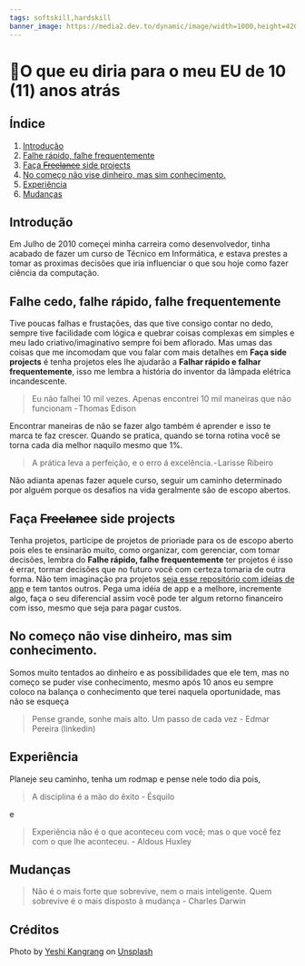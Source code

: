 ```yaml
---
tags: softskill,hardskill
banner_image: https://media2.dev.to/dynamic/image/width=1000,height=420,fit=cover,gravity=auto,format=auto/https%3A%2F%2Fdev-to-uploads.s3.amazonaws.com%2Fuploads%2Farticles%2Fo7i2e7vx2jt47a4zw8qd.jpeg
---
```


# 🔮O que eu diria para o meu EU de 10 (11) anos atrás

## Índice
1. [Introdução](#1-introducao)
2. [Falhe rápido, falhe frequentemente](#2-falhe-rapido)
3. [Faça ~~Freelance~~ side projects](#3-side-projects)
4. [No começo não vise dinheiro, mas sim conhecimento.](#4-conhecimento)
5. [Experiência ](#5-experiencia)
6. [Mudanças](#6-mudancas)

## Introdução <a name="1-introducao"></a>
Em Julho de 2010 começei minha carreira como desenvolvedor, tinha acabado de fazer um curso de Técnico em Informática, e estava prestes a tomar as proximas decisões que iria influenciar o que sou hoje como fazer ciência da computação.

## Falhe cedo, falhe rápido, falhe frequentemente <a name="2-falhe-rapido"></a>
Tive poucas falhas e frustações, das que tive consigo contar no dedo, sempre tive facilidade com lógica e quebrar coisas complexas em simples e meu lado criativo/imaginativo sempre foi bem aflorado. Mas umas das coisas que me incomodam que vou falar com mais detalhes em **Faça side projects** é tenha projetos eles lhe ajudarão a **Falhar rápido e falhar frequentemente**, isso me lembra a história do inventor da lâmpada elétrica incandescente.

> Eu não falhei 10 mil vezes. Apenas encontrei 10 mil maneiras que não funcionam - Thomas Edison

Encontrar maneiras de não se fazer algo também é aprender e isso te marca te faz crescer. Quando se pratica, quando se torna rotina você se torna cada dia melhor naquilo mesmo que 1%.

> A prática leva a perfeição, e o erro á excelência. - Larisse Ribeiro

Não adianta apenas fazer aquele curso, seguir um caminho determinado por alguém porque os desafios na vida geralmente são de escopo abertos.

## Faça ~~Freelance~~ side projects <a name="3-side-projects"></a>
Tenha projetos, participe de projetos de prioriade para os de escopo aberto pois eles te ensinarão muito, como organizar, com gerenciar, com tomar decisões, lembra do **Falhe rápido, falhe frequentemente** ter projetos é isso é errar, tormar decisões que no futuro você com certeza tomaria de outra forma. Não tem imaginação pra projetos [seja esse repositório com ideias de app](https://github.com/florinpop17/app-ideas) e tem tantos outros. Pega uma idéia de app e a melhore, incremente algo, faça o seu diferencial assim você pode ter algum retorno financeiro com isso, mesmo que seja para pagar custos.

## No começo não vise dinheiro, mas sim conhecimento. <a name="4-conhecimento"></a>
Somos muito tentados ao dinheiro e as possibilidades que ele tem, mas no começo se puder vise conhecimento, mesmo após 10 anos eu sempre coloco na balança o conhecimento que terei naquela oportunidade, mas não se esqueça
> Pense grande, sonhe mais alto. Um passo de cada vez - Edmar Pereira (linkedin)

## Experiência <a name="5-experiencia"></a>
Planeje seu caminho, tenha um rodmap e pense nele todo dia pois,
> A disciplina é a mão do êxito - Ésquilo

e

> Experiência não é o que aconteceu com você; mas o que você fez com o que lhe aconteceu. - Aldous Huxley

## Mudanças <a name="6-mudancas"></a>
> Não é o mais forte que sobrevive, nem o mais inteligente. Quem sobrevive é o mais disposto à mudança - Charles Darwin

## Créditos
Photo by [Yeshi Kangrang](https://unsplash.com/@omgitsyeshi?utm_source=unsplash&utm_medium=referral&utm_content=creditCopyText) on [Unsplash](https://unsplash.com/s/photos/philosophy?utm_source=unsplash&utm_medium=referral&utm_content=creditCopyText)
